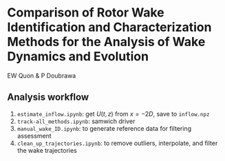 # Comparison of Rotor Wake Identification and Characterization Methods for the Analysis of Wake Dynamics and Evolution
EW Quon & P Doubrawa

## Analysis workflow
1. `estimate_inflow.ipynb`: get $U(t,z)$ from $x=-2D$, save to `inflow.npz`
2. `track-all_methods.ipynb`: samwich driver
3. `manual_wake_ID.ipynb`: to generate reference data for filtering assessment
4. `clean_up_trajectories.ipynb`: to remove outliers, interpolate, and filter the wake trajectories
